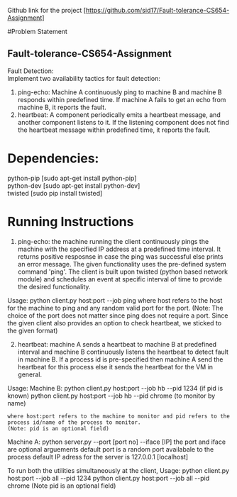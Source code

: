 Github link for the project [https://github.com/sid17/Fault-tolerance-CS654-Assignment]

#Problem Statement 
## Fault-tolerance-CS654-Assignment
Fault Detection:	
Implement two availability tactics for fault detection:
1. ping-echo: Machine A continuously ping to machine B and machine B responds within predefined time. If machine A fails to get an echo from machine B, it reports the fault. 
2. heartbeat: A component periodically emits a heartbeat message, and another component listens to it. If the listening component does not find the heartbeat message within predefined time, it reports the fault. 

# Dependencies:
python-pip [sudo apt-get install python-pip] <br />
python-dev [sudo apt-get install python-dev] <br />
twisted    [sudo pip install twisted] <br />


# Running Instructions

1. ping-echo: the machine running the client continuously pings the machine with the specified IP address at a predefined time interval. It returns positive resposnse in case the ping was successful else prints an error message. The given functionality uses the pre-defined system command 'ping'. The client is built upon twisted (python based network module) and schedules an event at specific interval of time to provide the desired functionality.

Usage:  python client.py host:port --job ping 
	where host refers to the host for the machine to ping and any random valid port for the port. (Note: The choice of the port does not 		matter since ping does not require a port. Since the given client also provides an option to check heartbeat, we sticked to the given 		format)

2. heartbeat: machine A sends a heartbeat to machine B at predefined interval and machine B continuously listens the heartbeat to detect fault in machine B. If a process id is pre-specified then machine A send the heartbeat for this process else it sends the heartbeat for the VM in general.

Usage: 
Machine B:
       python client.py host:port --job hb --pid 1234 (if pid is known)
       python client.py host:port --job hb --pid chrome (to monitor by name)
	
	where host:port refers to the machine to monitor and pid refers to the process id/name of the process to monitor.
	(Note: pid is an optional field)

Machine A:
	python server.py --port [port no] --iface [IP]
	the port and iface are optional arguements
	default port is a random port availabale to the process
	default IP adress for the server is 127.0.0.1 [localhost]


To run both the utilities simultaneously at the client, 
	Usage:
	python client.py host:port --job all --pid 1234
	python client.py host:port --job all --pid chrome
	(Note pid is an optional field)
	
